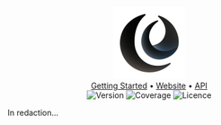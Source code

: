 <p align="center">
    <img src="src/main/resources/assets/img/dark_icon.webp" width="128" height="128" alt="Shikkanime dark logo">
    <br>
    <a href="#getting-started">Getting Started</a> •
    <a href="https://www.shikkanime.fr">Website</a> •
    <a href="https://www.shikkanime.fr/api/swagger">API</a>
    <br>
    <img src="https://img.shields.io/github/v/tag/Shikkanime/core" alt="Version">
    <img src="https://sonarqube.shikkanime.fr/api/project_badges/measure?project=core&metric=coverage&token=sqb_3e76e261e8152958c5d1c7136644d7292d49b237" alt="Coverage">
    <img src="https://img.shields.io/github/license/Shikkanime/core" alt="Licence">
</p>

In redaction...